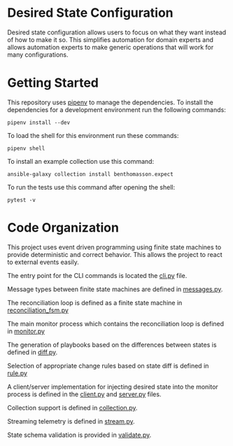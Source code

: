 

# Desired State Configuration

Desired state configuration allows users to focus on what they
want instead of how to make it so.  This simplifies automation
for domain experts and allows automation experts to make generic
operations that will work for many configurations.


# Getting Started

This repository uses [pipenv](https://pypi.org/project/pipenv/) to manage the dependencies. To install
the dependencies for a development environment run the following commands:

    pipenv install --dev

To load the shell for this environment run these commands:

    pipenv shell

To install an example collection use this command:

    ansible-galaxy collection install benthomasson.expect

To run the tests use this command after opening the shell:

    pytest -v



# Code Organization

This project uses event driven programming using finite state machines
to provide deterministic and correct behavior.  This allows the project
to react to external events easily.

The entry point for the CLI commands is located the [cli.py](ansible_state/cli.py) file.

Message types between finite state machines are defined in [messages.py](ansible_state/messages.py).

The reconciliation loop is defined as a finite state machine in
[reconciliation_fsm.py](ansible_state/reconciliation_fsm.py)

The main monitor process which contains the reconciliation loop is defined
in [monitor.py](ansible_state/monitor.py)

The generation of playbooks based on the differences between states is defined in [diff.py](ansible_state/diff.py).

Selection of appropriate change rules based on state diff is defined in [rule.py](ansible_state/rule.py)

A client/server implementation for injecting desired state into the monitor process is defined
in the [client.py](ansible_state/client.py) and [server.py](ansible_state/server.py) files.

Collection support is defined in [collection.py](ansible_state/collection.py).

Streaming telemetry is defined in [stream.py](ansible_state/stream.py).

State schema validation is provided in [validate.py](ansible_state/validate.py).

